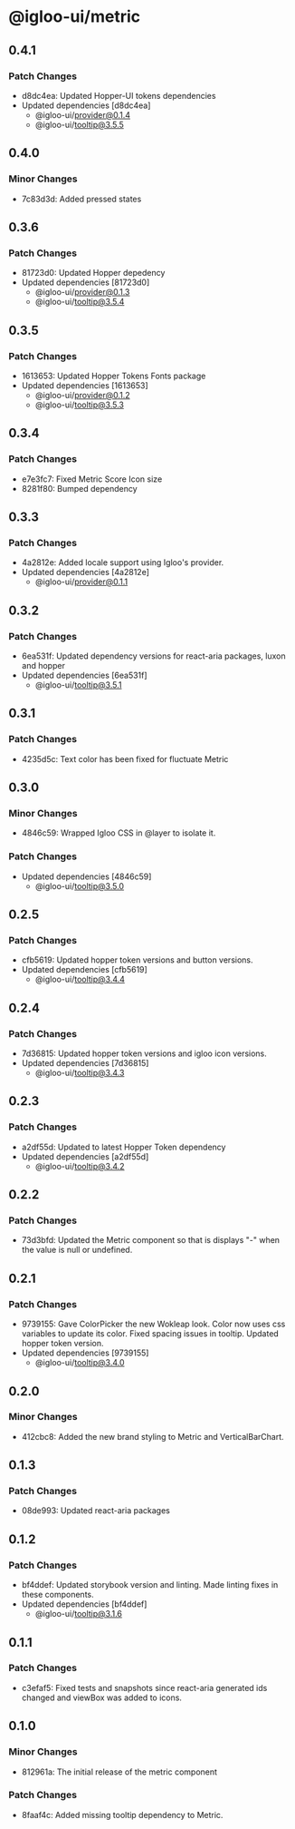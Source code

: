 # @igloo-ui/metric

## 0.4.1

### Patch Changes

- d8dc4ea: Updated Hopper-UI tokens dependencies
- Updated dependencies [d8dc4ea]
  - @igloo-ui/provider@0.1.4
  - @igloo-ui/tooltip@3.5.5

## 0.4.0

### Minor Changes

- 7c83d3d: Added pressed states

## 0.3.6

### Patch Changes

- 81723d0: Updated Hopper depedency
- Updated dependencies [81723d0]
  - @igloo-ui/provider@0.1.3
  - @igloo-ui/tooltip@3.5.4

## 0.3.5

### Patch Changes

- 1613653: Updated Hopper Tokens Fonts package
- Updated dependencies [1613653]
  - @igloo-ui/provider@0.1.2
  - @igloo-ui/tooltip@3.5.3

## 0.3.4

### Patch Changes

- e7e3fc7: Fixed Metric Score Icon size
- 8281f80: Bumped dependency

## 0.3.3

### Patch Changes

- 4a2812e: Added locale support using Igloo's provider.
- Updated dependencies [4a2812e]
  - @igloo-ui/provider@0.1.1

## 0.3.2

### Patch Changes

- 6ea531f: Updated dependency versions for react-aria packages, luxon and hopper
- Updated dependencies [6ea531f]
  - @igloo-ui/tooltip@3.5.1

## 0.3.1

### Patch Changes

- 4235d5c: Text color has been fixed for fluctuate Metric

## 0.3.0

### Minor Changes

- 4846c59: Wrapped Igloo CSS in @layer to isolate it.

### Patch Changes

- Updated dependencies [4846c59]
  - @igloo-ui/tooltip@3.5.0

## 0.2.5

### Patch Changes

- cfb5619: Updated hopper token versions and button versions.
- Updated dependencies [cfb5619]
  - @igloo-ui/tooltip@3.4.4

## 0.2.4

### Patch Changes

- 7d36815: Updated hopper token versions and igloo icon versions.
- Updated dependencies [7d36815]
  - @igloo-ui/tooltip@3.4.3

## 0.2.3

### Patch Changes

- a2df55d: Updated to latest Hopper Token dependency
- Updated dependencies [a2df55d]
  - @igloo-ui/tooltip@3.4.2

## 0.2.2

### Patch Changes

- 73d3bfd: Updated the Metric component so that is displays "-" when the value is null or undefined.

## 0.2.1

### Patch Changes

- 9739155: Gave ColorPicker the new Wokleap look. Color now uses css variables to update its color. Fixed spacing issues in tooltip. Updated hopper token version.
- Updated dependencies [9739155]
  - @igloo-ui/tooltip@3.4.0

## 0.2.0

### Minor Changes

- 412cbc8: Added the new brand styling to Metric and VerticalBarChart.

## 0.1.3

### Patch Changes

- 08de993: Updated react-aria packages

## 0.1.2

### Patch Changes

- bf4ddef: Updated storybook version and linting. Made linting fixes in these components.
- Updated dependencies [bf4ddef]
  - @igloo-ui/tooltip@3.1.6

## 0.1.1

### Patch Changes

- c3efaf5: Fixed tests and snapshots since react-aria generated ids changed and viewBox was added to icons.

## 0.1.0

### Minor Changes

- 812961a: The initial release of the metric component

### Patch Changes

- 8faaf4c: Added missing tooltip dependency to Metric.

